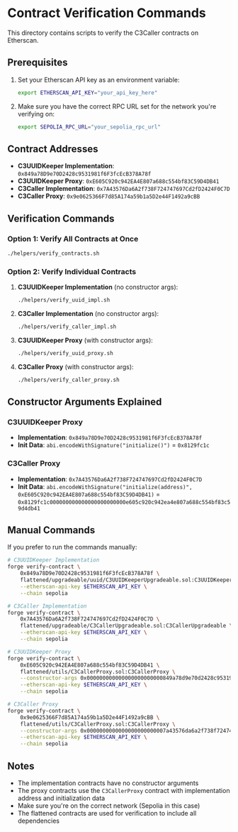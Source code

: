 # Contract Verification Commands

This directory contains scripts to verify the C3Caller contracts on Etherscan.

## Prerequisites

1. Set your Etherscan API key as an environment variable:
   ```bash
   export ETHERSCAN_API_KEY="your_api_key_here"
   ```

2. Make sure you have the correct RPC URL set for the network you're verifying on:
   ```bash
   export SEPOLIA_RPC_URL="your_sepolia_rpc_url"
   ```

## Contract Addresses

- **C3UUIDKeeper Implementation**: `0x849a78D9e70D2428c9531981f6F3fcEcB378A78f`
- **C3UUIDKeeper Proxy**: `0xE605C920c942EA4E807a688c554bf83C59D4DB41`
- **C3Caller Implementation**: `0x7A43576Da6A2f738F724747697Cd2fD2424F0C7D`
- **C3Caller Proxy**: `0x9e0625366F7d85A174a59b1a5D2e44F1492a9cBB`

## Verification Commands

### Option 1: Verify All Contracts at Once
```bash
./helpers/verify_contracts.sh
```

### Option 2: Verify Individual Contracts

1. **C3UUIDKeeper Implementation** (no constructor args):
   ```bash
   ./helpers/verify_uuid_impl.sh
   ```

2. **C3Caller Implementation** (no constructor args):
   ```bash
   ./helpers/verify_caller_impl.sh
   ```

3. **C3UUIDKeeper Proxy** (with constructor args):
   ```bash
   ./helpers/verify_uuid_proxy.sh
   ```

4. **C3Caller Proxy** (with constructor args):
   ```bash
   ./helpers/verify_caller_proxy.sh
   ```

## Constructor Arguments Explained

### C3UUIDKeeper Proxy
- **Implementation**: `0x849a78D9e70D2428c9531981f6F3fcEcB378A78f`
- **Init Data**: `abi.encodeWithSignature("initialize()")` = `0x8129fc1c`

### C3Caller Proxy
- **Implementation**: `0x7A43576Da6A2f738F724747697Cd2fD2424F0C7D`
- **Init Data**: `abi.encodeWithSignature("initialize(address)", 0xE605C920c942EA4E807a688c554bf83C59D4DB41)` = `0x8129fc1c000000000000000000000000e605c920c942ea4e807a688c554bf83c59d4db41`

## Manual Commands

If you prefer to run the commands manually:

```bash
# C3UUIDKeeper Implementation
forge verify-contract \
    0x849a78D9e70D2428c9531981f6F3fcEcB378A78f \
    flattened/upgradeable/uuid/C3UUIDKeeperUpgradeable.sol:C3UUIDKeeperUpgradeable \
    --etherscan-api-key $ETHERSCAN_API_KEY \
    --chain sepolia

# C3Caller Implementation
forge verify-contract \
    0x7A43576Da6A2f738F724747697Cd2fD2424F0C7D \
    flattened/upgradeable/C3CallerUpgradeable.sol:C3CallerUpgradeable \
    --etherscan-api-key $ETHERSCAN_API_KEY \
    --chain sepolia

# C3UUIDKeeper Proxy
forge verify-contract \
    0xE605C920c942EA4E807a688c554bf83C59D4DB41 \
    flattened/utils/C3CallerProxy.sol:C3CallerProxy \
    --constructor-args 0x000000000000000000000000849a78d9e70d2428c9531981f6f3fcecb378a78f0000000000000000000000000000000000000000000000000000000000000040000000000000000000000000000000000000000000000000000000000000000408129fc1c00000000000000000000000000000000000000000000000000000000000000 \
    --etherscan-api-key $ETHERSCAN_API_KEY \
    --chain sepolia

# C3Caller Proxy
forge verify-contract \
    0x9e0625366F7d85A174a59b1a5D2e44F1492a9cBB \
    flattened/utils/C3CallerProxy.sol:C3CallerProxy \
    --constructor-args 0x0000000000000000000000007a43576da6a2f738f724747697cd2fd2424f0c7d0000000000000000000000000000000000000000000000000000000000000040000000000000000000000000000000000000000000000000000000000000004408129fc1c000000000000000000000000e605c920c942ea4e807a688c554bf83c59d4db41000000000000000000000000000000000000000000000000000000000000000 \
    --etherscan-api-key $ETHERSCAN_API_KEY \
    --chain sepolia
```

## Notes

- The implementation contracts have no constructor arguments
- The proxy contracts use the `C3CallerProxy` contract with implementation address and initialization data
- Make sure you're on the correct network (Sepolia in this case)
- The flattened contracts are used for verification to include all dependencies 